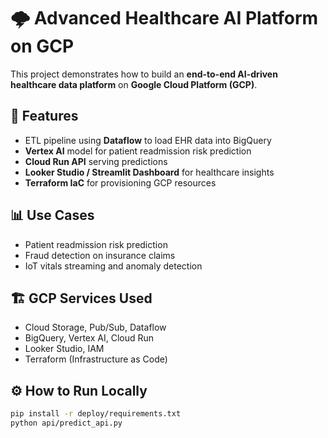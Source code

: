 # 🌩️ Advanced Healthcare AI Platform on GCP

This project demonstrates how to build an **end-to-end AI-driven healthcare data platform** on **Google Cloud Platform (GCP)**.

## 🚀 Features
- ETL pipeline using **Dataflow** to load EHR data into BigQuery
- **Vertex AI** model for patient readmission risk prediction
- **Cloud Run API** serving predictions
- **Looker Studio / Streamlit Dashboard** for healthcare insights
- **Terraform IaC** for provisioning GCP resources

## 📊 Use Cases
- Patient readmission risk prediction
- Fraud detection on insurance claims
- IoT vitals streaming and anomaly detection

## 🏗️ GCP Services Used
- Cloud Storage, Pub/Sub, Dataflow
- BigQuery, Vertex AI, Cloud Run
- Looker Studio, IAM
- Terraform (Infrastructure as Code)

## ⚙️ How to Run Locally
```bash
pip install -r deploy/requirements.txt
python api/predict_api.py
```

